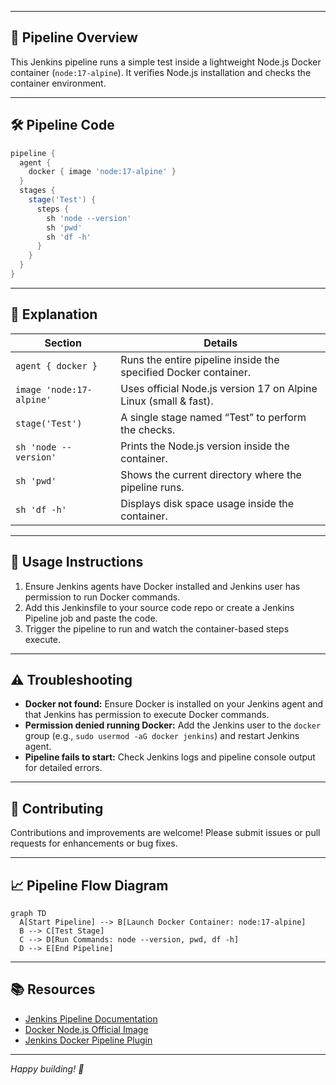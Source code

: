 
---

## 🚦 Pipeline Overview

This Jenkins pipeline runs a simple test inside a lightweight Node.js Docker container (`node:17-alpine`). It verifies Node.js installation and checks the container environment.

---

## 🛠️ Pipeline Code

```groovy
pipeline {
  agent {
    docker { image 'node:17-alpine' }
  }
  stages {
    stage('Test') {
      steps {
        sh 'node --version'
        sh 'pwd'
        sh 'df -h'
      }
    }
  }
}
````

---

## 🔎 Explanation

| Section                  | Details                                                          |
| ------------------------ | ---------------------------------------------------------------- |
| `agent { docker }`       | Runs the entire pipeline inside the specified Docker container.  |
| `image 'node:17-alpine'` | Uses official Node.js version 17 on Alpine Linux (small & fast). |
| `stage('Test')`          | A single stage named “Test” to perform the checks.               |
| `sh 'node --version'`    | Prints the Node.js version inside the container.                 |
| `sh 'pwd'`               | Shows the current directory where the pipeline runs.             |
| `sh 'df -h'`             | Displays disk space usage inside the container.                  |

---

## 🎯 Usage Instructions

1. Ensure Jenkins agents have Docker installed and Jenkins user has permission to run Docker commands.
2. Add this Jenkinsfile to your source code repo or create a Jenkins Pipeline job and paste the code.
3. Trigger the pipeline to run and watch the container-based steps execute.

---

## ⚠️ Troubleshooting

* **Docker not found:** Ensure Docker is installed on your Jenkins agent and that Jenkins has permission to execute Docker commands.
* **Permission denied running Docker:** Add the Jenkins user to the `docker` group (e.g., `sudo usermod -aG docker jenkins`) and restart Jenkins agent.
* **Pipeline fails to start:** Check Jenkins logs and pipeline console output for detailed errors.

---

## 🤝 Contributing

Contributions and improvements are welcome! Please submit issues or pull requests for enhancements or bug fixes.

---

## 📈 Pipeline Flow Diagram

```mermaid
graph TD
  A[Start Pipeline] --> B[Launch Docker Container: node:17-alpine]
  B --> C[Test Stage]
  C --> D[Run Commands: node --version, pwd, df -h]
  D --> E[End Pipeline]
```

---

## 📚 Resources

* [Jenkins Pipeline Documentation](https://www.jenkins.io/doc/book/pipeline/)
* [Docker Node.js Official Image](https://hub.docker.com/_/node)
* [Jenkins Docker Pipeline Plugin](https://plugins.jenkins.io/docker-workflow/)

---

*Happy building! 🚀*

